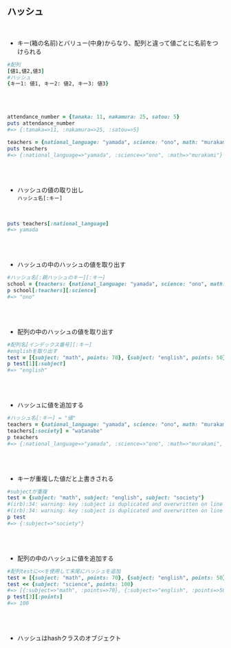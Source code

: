## ハッシュ
<br>

- キー(箱の名前)とバリュー(中身)からなり、配列と違って値ごとに名前をつけられる  
```rb
#配列
[値1,値2,値3]
#ハッシュ
{キー1: 値1, キー2: 値2, キー3: 値3}
```
<br>
<br>

```rb
attendance_number = {tanaka: 11, nakamura: 25, satou: 5}
puts attendance_number
#=> {:tanaka=>11, :nakamura=>25, :satou=>5}

teachers = {national_language: "yamada", science: "ono", math: "murakami"}
puts teachers
#=> {:national_language=>"yamada", :science=>"ono", :math=>"murakami"}
```
<br>
<br>

- ハッシュの値の取り出し  
`ハッシュ名[:キー]`
<br>

```rb
puts teachers[:national_language]
#=> yamada
```
<br>
<br>

- ハッシュの中のハッシュの値を取り出す  
```rb
#ハッシュ名[:親ハッシュのキー][:キー]
school = {teachers: {national_language: "yamada", science: "ono", math: "murakami"}}
p school[:teachers][:science]
#=> "ono"
```
<br>
<br>

- 配列の中のハッシュの値を取り出す  
```rb
#配列名[インデックス番号][:キー]
#englishを取り出す
test = [{subject: "math", points: 70}, {subject: "english", points: 50}, {subject: "society", points: 80}]
p test[1][:subject]
#=> "english"
```
<br>
<br>

- ハッシュに値を追加する  
```rb
#ハッシュ名[:キー] = "値"
teachers = {national_language: "yamada", science: "ono", math: "murakami"}
teachers[:society] = "watanabe"
p teachers
#=> {:national_language=>"yamada", :science=>"ono", :math=>"murakami", :society=>"watanabe"}
```
<br>
<br>

- キーが重複した値だと上書きされる 
```rb
#subjectが重複
test = {subject: "math", subject: "english", subject: "society"}
#(irb):34: warning: key :subject is duplicated and overwritten on line 34
#(irb):34: warning: key :subject is duplicated and overwritten on line 34
p test
#=> {:subject=>"society"}
```
<br>
<br>

- 配列の中のハッシュに値を追加する  
```rb
#配列testに<<を使用して末尾にハッシュを追加
test = [{subject: "math", points: 70}, {subject: "english", points: 50}, {subject: "society", points: 80}]
test << {subject: "science", points: 100}
#=> [{:subject=>"math", :points=>70}, {:subject=>"english", :points=>50}, {:subject=>"society", :points=>80}, {:subject=>"science", :points=>100}]
p test[3][:points]
#=> 100
```
<br>
<br>

- ハッシュはhashクラスのオブジェクト  

